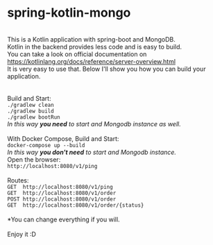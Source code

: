 # spring-kotlin-mongo
 \
This is a Kotlin application with spring-boot and MongoDB. \
Kotlin in the backend provides less code and is easy to build. \
You can take a look on official documentation on https://kotlinlang.org/docs/reference/server-overview.html \
It is very easy to use that. Below I'll show you how you can build your application. \
\
\
Build and Start: \
`./gradlew clean` \
`./gradlew build` \
`./gradlew bootRun` \
_In this way **you need** to start and Mongodb instance as well._
\
\
With Docker Compose, Build and Start: \
``docker-compose up --build `` \
_In this way **you don't need** to start and Mongodb instance._
\
Open the browser: \
``http://localhost:8080/v1/ping`` \
\
Routes: \
``GET  http://localhost:8080/v1/ping`` \
``GET  http://localhost:8080/v1/order`` \
``POST http://localhost:8080/v1/order`` \
``GET  http://localhost:8080/v1/order/{status}`` \
\
*You can change everything if you will. \
\
Enjoy it :D 